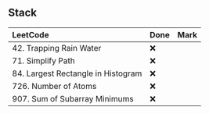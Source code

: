 ## Stack

|          LeetCode                 | Done | Mark |
| :---                              | ---- | ---- |
| 42. Trapping Rain Water |  ❌  |    |
| 71. Simplify Path |  ❌  |    |
| 84. Largest Rectangle in Histogram |  ❌  |    |
| 726. Number of Atoms |  ❌  |    |
| 907. Sum of Subarray Minimums |  ❌  |    |